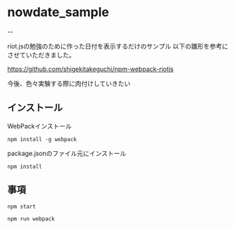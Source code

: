 # nowdate_sample
--

riot.jsの勉強のために作った日付を表示するだけのサンプル
以下の雛形を参考にさせていただきました。

https://github.com/shigekitakeguchi/npm-webpack-riotjs

今後、色々実験する際に肉付けしていきたい


## インストール

WebPackインストール

```
npm install -g webpack
```

package.jsonのファイル元にインストール

```
npm install
```

## 事項

```
npm start
```

```
npm run webpack
```
